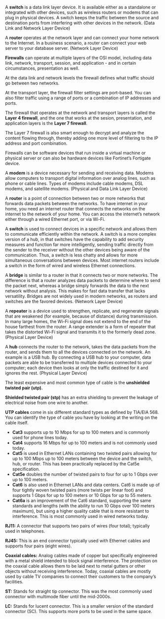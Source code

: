 A **switch** is a data link layer device. It is available either as a standalone or integrated with other devices, such as wireless routers or modems that can plug in physical devices. A switch keeps the traffic between the source and destination ports from interfering with other devices in the network. (Data Link and Network Layer Device)

A **router** operates at the network layer and can connect your home network to the Internet. In a business scenario, a router can connect your web server to your database server. (Network Layer Device)

**Firewalls** can operate at multiple layers of the OSI model, including data link, network, transport, session, and application - and in certain circumstances, presentation as well.

At the data link and network levels the firewall defines what traffic should go between two networks.

At the transport layer, the firewall filter settings are port-based. You can also filter traffic using a range of ports or a combination of IP addresses and ports.

The firewall that operates at the network and transport layers is called the **Layer 4 firewall**, and the one that works at the sesion, presentation, and application layers is the **Layer 7 firewall**.

The Layer 7 firewall is also smart enough to decrypt and analyze the content flowing through, thereby adding one more level of filtering to the IP address and port combination.

Firewalls can be software devices that run inside a virtual machine or physical server or can also be hardware devices like Fortinet’s Fortigate device.

A **modem** is a device necessary for sending and receiving data. Modems allow computers to transport digital information over analog lines, such as phone or cable lines. Types of modems include cable modems, DSL modems, and satellite modems. (Physical and Data Link Layer Device)

A **router** is a point of connection between two or more networks that forwards data packets between the networks. To have internet in your home, you need an internet router that connects the networks on the internet to the network of your home. You can access the internet’s network either through a wired Ethernet port, or via Wi-Fi.

A **switch** is used to connect devices in a specific network and allows them to communicate efficiently within the network. A switch is a more complex version of a hub, in that switches have the capability to add security measures and function far more intelligently, sending traffic directly from the sender to the receiver without the other devices being aware of the communication. Thus, a switch is less chatty and allows for more simultaneous conversations between devices. Most internet routers include a switch in the form of wired and wireless Ethernet connections.

A **bridge** is similar to a router in that it connects two or more networks. The difference is that a router analyzes data packets to determine where to send the packet next, whereas a bridge simply forwards the data to the next network without analysis. This makes for fast data transfer that lacks versatility. Bridges are not widely used in modern networks, as routers and switches are the favored devices. (Network Layer Device)

A **repeater** is a device used to strengthen, replicate, and regenerate signals that are weakened (for example, because of distance) during transmission. In many large homes, the Wi-Fi signal does not extend to the end of the house farthest from the router. A range extender is a form of repeater that takes the distorted Wi-Fi signal and transmits it to the formerly dead zone. (Physical Layer Device)

A **hub** connects the router to the network, takes the data packets from the router, and sends them to all the devices connected on the network. An example is a USB hub. By connecting a USB hub to your computer, data packets are able to be transferred to multiple devices connected to your computer; each device then looks at only the traffic destined for it and ignores the rest. (Physical Layer Device)

The least expensive and most common type of cable is the **unshielded twisted pair (utp).**

**Shielded twisted pair (stp)** has an extra shielding to prevent the leakage of electrical noise from one wire to another.

**UTP cables** come in six different standard types as defined by TIA/EIA 568. You can identify the type of cable you have by looking at the writing on the cable itself.

- **Cat3** supports up to 10 Mbps for up to 100 meters and is commonly used for phone lines today.
- **Cat4** supports 16 Mbps for up to 100 meters and is not commonly used today.
- **Cat5** is used in Ethernet LANs containing two twisted pairs allowing for up to 100 Mbps up to 100 meters between the device and the switch, hub, or router. This has been practically replaced by the Cat5e specification.
- **Cat5e** doubles the number of twisted pairs to four for up to 1 Gbps over up to 100 meters.
- **Cat6** is also used in Ethernet LANs and data centers. Cat6 is made up of four tightly woven twisted pairs (more twists per linear foot) and supports 1 Gbps for up to 100 meters or 10 Gbps for up to 55 meters.
- **Cat6a** is an improvement of the Cat6 standard, supporting the same standards and lengths (with the ability to run 10 Gbps over 100 meters maximum), but using a higher quality cable that is more resistant to interference. This is most commonly used in wired networks today.

**RJ11:** A connector that supports two pairs of wires (four total); typically used in telephones.

**RJ45:** This is an end connector typically used with Ethernet cables and supports four pairs (eight wires).

**Coaxial cables:** Analog cables made of copper but specifically engineered with a metal shield intended to block signal interference. The protection on the coaxial cable allows them to be laid next to metal gutters or other objects without receiving interference. Today, coaxial cables are mostly used by cable TV companies to connect their customers to the company’s facilities.

**ST:** Stands for straight tip connector. This was the most commonly used connector with multimode fiber until the mid-2000s.

**LC:** Stands for lucent connector. This is a smaller version of the standard connector (SC). This supports more ports to be used in the same space.